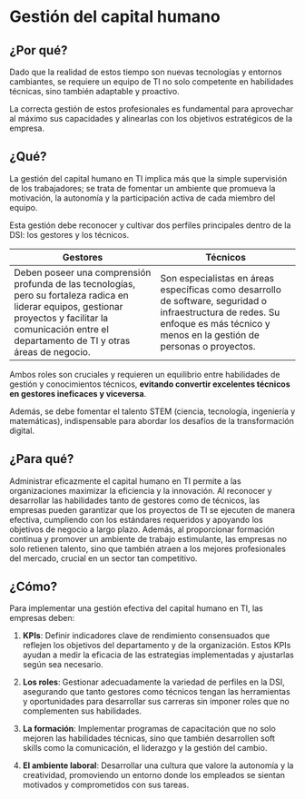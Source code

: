 # Gestión del capital humano

## ¿Por qué?

Dado que la realidad de estos tiempo son nuevas tecnologías y entornos cambiantes, se requiere un equipo de TI no solo competente en habilidades técnicas, sino también adaptable y proactivo. 

La correcta gestión de estos profesionales es fundamental para aprovechar al máximo sus capacidades y alinearlas con los objetivos estratégicos de la empresa.

## ¿Qué?

La gestión del capital humano en TI implica más que la simple supervisión de los trabajadores; se trata de fomentar un ambiente que promueva la motivación, la autonomía y la participación activa de cada miembro del equipo. 

Esta gestión debe reconocer y cultivar dos perfiles principales dentro de la DSI: los gestores y los técnicos. 

Gestores|Técnicos
|-|-|
Deben poseer una comprensión profunda de las tecnologías, pero su fortaleza radica en liderar equipos, gestionar proyectos y facilitar la comunicación entre el departamento de TI y otras áreas de negocio.|Son especialistas en áreas específicas como desarrollo de software, seguridad o infraestructura de redes. Su enfoque es más técnico y menos en la gestión de personas o proyectos.

Ambos roles son cruciales y requieren un equilibrio entre habilidades de gestión y conocimientos técnicos, **evitando convertir excelentes técnicos en gestores ineficaces y viceversa**. 

Además, se debe fomentar el talento STEM (ciencia, tecnología, ingeniería y matemáticas), indispensable para abordar los desafíos de la transformación digital.

## ¿Para qué?

Administrar eficazmente el capital humano en TI permite a las organizaciones maximizar la eficiencia y la innovación. Al reconocer y desarrollar las habilidades tanto de gestores como de técnicos, las empresas pueden garantizar que los proyectos de TI se ejecuten de manera efectiva, cumpliendo con los estándares requeridos y apoyando los objetivos de negocio a largo plazo. Además, al proporcionar formación continua y promover un ambiente de trabajo estimulante, las empresas no solo retienen talento, sino que también atraen a los mejores profesionales del mercado, crucial en un sector tan competitivo.

## ¿Cómo?

Para implementar una gestión efectiva del capital humano en TI, las empresas deben:

1. **KPIs**: Definir indicadores clave de rendimiento consensuados que reflejen los objetivos del departamento y de la organización. Estos KPIs ayudan a medir la eficacia de las estrategias implementadas y ajustarlas según sea necesario.

2. **Los roles**: Gestionar adecuadamente la variedad de perfiles en la DSI, asegurando que tanto gestores como técnicos tengan las herramientas y oportunidades para desarrollar sus carreras sin imponer roles que no complementen sus habilidades.

3. **La formación**: Implementar programas de capacitación que no solo mejoren las habilidades técnicas, sino que también desarrollen soft skills como la comunicación, el liderazgo y la gestión del cambio.

4. **El ambiente laboral**: Desarrollar una cultura que valore la autonomía y la creatividad, promoviendo un entorno donde los empleados se sientan motivados y comprometidos con sus tareas.
